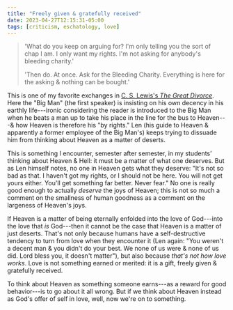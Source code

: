 ```yaml
---
title: "Freely given & gratefully received"
date: 2023-04-27T12:15:31-05:00
tags: [criticism, eschatology, love]
---
```


> 'What do you keep on arguing for? I'm only telling you the sort of chap I am. I only want my rights. I'm not asking for anybody's bleeding charity.'
>
> 'Then do. At once. Ask for the Bleeding Charity. Everything is here for the asking & nothing can be bought.'

This is one of my favorite exchanges in [C. S. Lewis's *The Great Divorce*](https://micro.blog/books/9780061947353). Here the "Big Man" (the first speaker) is insisting on his own decency in his earthly life---ironic considering the reader is introduced to the Big Man when he beats a man up to take his place in the line for the bus to Heaven---& how Heaven is therefore his "by rights." Len (his guide to Heaven & apparently a former employee of the Big Man's) keeps trying to dissuade him from thinking about Heaven as a matter of deserts.

This is something I encounter, semester after semester, in my students’ thinking about Heaven & Hell: it must be a matter of what one deserves. But as Len himself notes, no one in Heaven gets what they deserve: "It's not so bad as that. I haven't got my rights, or I should not be here. You will not get yours either. You'll get something far better. Never fear." No one is really good enough to actually *deserve* the joys of Heaven; this is not so much a comment on the smallness of human goodness as a comment on the largeness of Heaven's joys.

If Heaven is a matter of being eternally enfolded into the love of God---into the love that *is* God---then it cannot be the case that Heaven is a matter of just deserts. That's not only because humans have a self-destructive tendency to turn from love when they encounter it (Len again: "You weren't a decent man & you didn't do your best. We none of us were & none of us did. Lord bless you, it doesn't matter"), but also because *that's not how love works*. Love is not something earned or merited: it is a gift, freely given & gratefully received.

To think about Heaven as something someone earns---as a reward for good behavior---is to go about it all wrong. But if we think about Heaven instead as God's offer of self in love, well, now we're on to something.

